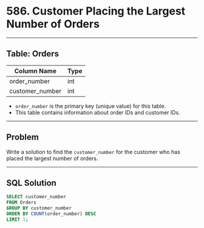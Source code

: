 # 586. Customer Placing the Largest Number of Orders

---

## Table: Orders

| Column Name     | Type |
|-----------------|------|
| order_number    | int  |
| customer_number | int  |

- `order_number` is the primary key (unique value) for this table.  
- This table contains information about order IDs and customer IDs.

---

## Problem

Write a solution to find the `customer_number` for the customer who has placed the largest number of orders.

---

## SQL Solution

```sql
SELECT customer_number
FROM Orders
GROUP BY customer_number
ORDER BY COUNT(order_number) DESC
LIMIT 1;
